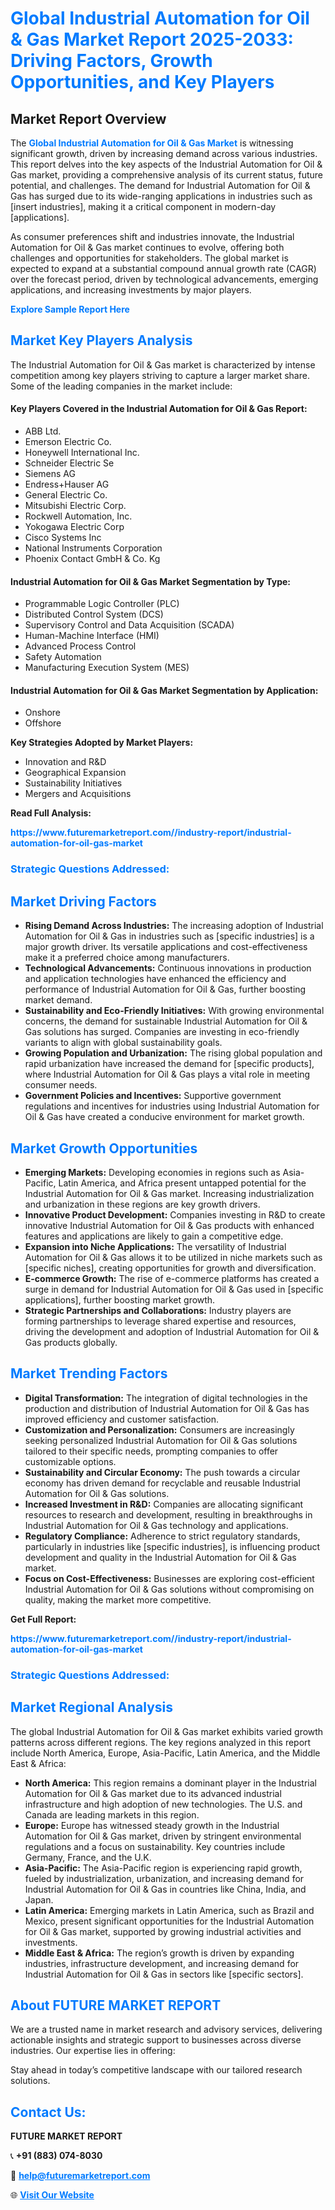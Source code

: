 <h1 style="color: #007BFF;">Global Industrial Automation for Oil & Gas Market Report 2025-2033: Driving Factors, Growth Opportunities, and Key Players</h1>

<section id="overview">
<h2>Market Report Overview</h2>
<p>The <a href="https://www.futuremarketreport.com//industry-report/industrial-automation-for-oil-gas-market" style="color: #007BFF; text-decoration: none;"><strong>Global Industrial Automation for Oil & Gas Market</strong></a> is witnessing significant growth, driven by increasing demand across various industries. This report delves into the key aspects of the Industrial Automation for Oil & Gas market, providing a comprehensive analysis of its current status, future potential, and challenges. The demand for Industrial Automation for Oil & Gas has surged due to its wide-ranging applications in industries such as [insert industries], making it a critical component in modern-day [applications].</p>
<p>As consumer preferences shift and industries innovate, the Industrial Automation for Oil & Gas market continues to evolve, offering both challenges and opportunities for stakeholders. The global market is expected to expand at a substantial compound annual growth rate (CAGR) over the forecast period, driven by technological advancements, emerging applications, and increasing investments by major players.</p>
</section>

<section id="overview">
<p><a href="https://www.futuremarketreport.com//request-sample/reportId=57852" style="color: #007BFF; text-decoration: none;"><strong>Explore Sample Report Here</strong></a></p>
</section>

<section id="key-players">
<h2 style="color: #007BFF;">Market Key Players Analysis</h2>
<p>The Industrial Automation for Oil & Gas market is characterized by intense competition among key players striving to capture a larger market share. Some of the leading companies in the market include:</p>
<h4>Key Players Covered in the Industrial Automation for Oil & Gas Report:</h4>
<ul><li>ABB Ltd.</li><li>Emerson Electric Co.</li><li>Honeywell International Inc.</li><li>Schneider Electric Se</li><li>Siemens AG</li><li>Endress+Hauser AG</li><li>General Electric Co.</li><li>Mitsubishi Electric Corp.</li><li>Rockwell Automation, Inc.</li><li>Yokogawa Electric Corp</li><li>Cisco Systems Inc</li><li>National Instruments Corporation</li><li>Phoenix Contact GmbH &amp; Co. Kg</li></ul>
<h4>Industrial Automation for Oil & Gas Market Segmentation by Type:</h4>
<ul><li>Programmable Logic Controller (PLC)</li><li>Distributed Control System (DCS)</li><li>Supervisory Control and Data Acquisition (SCADA)</li><li>Human-Machine Interface (HMI)</li><li>Advanced Process Control</li><li>Safety Automation</li><li>Manufacturing Execution System (MES)</li></ul>

<h4>Industrial Automation for Oil & Gas Market Segmentation by Application:</h4>
<ul><li>Onshore</li><li>Offshore</li></ul>
<p><strong>Key Strategies Adopted by Market Players:</strong></p>
<ul>
<li>Innovation and R&D</li>
<li>Geographical Expansion</li>
<li>Sustainability Initiatives</li>
<li>Mergers and Acquisitions</li>
</ul>
</section>

<section>
<p><strong>Read Full Analysis: </strong></p><a href="https://www.futuremarketreport.com//industry-report/industrial-automation-for-oil-gas-market" style="color: #007BFF; text-decoration: none;"><strong>https://www.futuremarketreport.com//industry-report/industrial-automation-for-oil-gas-market</strong></a>
<h3 style="color: #007BFF;">Strategic Questions Addressed:</h3>
</section>

<section id="driving-factors">
<h2 style="color: #007BFF;">Market Driving Factors</h2>
<ul>
<li><strong>Rising Demand Across Industries:</strong> The increasing adoption of Industrial Automation for Oil & Gas in industries such as [specific industries] is a major growth driver. Its versatile applications and cost-effectiveness make it a preferred choice among manufacturers.</li>
<li><strong>Technological Advancements:</strong> Continuous innovations in production and application technologies have enhanced the efficiency and performance of Industrial Automation for Oil & Gas, further boosting market demand.</li>
<li><strong>Sustainability and Eco-Friendly Initiatives:</strong> With growing environmental concerns, the demand for sustainable Industrial Automation for Oil & Gas solutions has surged. Companies are investing in eco-friendly variants to align with global sustainability goals.</li>
<li><strong>Growing Population and Urbanization:</strong> The rising global population and rapid urbanization have increased the demand for [specific products], where Industrial Automation for Oil & Gas plays a vital role in meeting consumer needs.</li>
<li><strong>Government Policies and Incentives:</strong> Supportive government regulations and incentives for industries using Industrial Automation for Oil & Gas have created a conducive environment for market growth.</li>
</ul>
</section>

<section id="growth-opportunities">
<h2 style="color: #007BFF;">Market Growth Opportunities</h2>
<ul>
<li><strong>Emerging Markets:</strong> Developing economies in regions such as Asia-Pacific, Latin America, and Africa present untapped potential for the Industrial Automation for Oil & Gas market. Increasing industrialization and urbanization in these regions are key growth drivers.</li>
<li><strong>Innovative Product Development:</strong> Companies investing in R&D to create innovative Industrial Automation for Oil & Gas products with enhanced features and applications are likely to gain a competitive edge.</li>
<li><strong>Expansion into Niche Applications:</strong> The versatility of Industrial Automation for Oil & Gas allows it to be utilized in niche markets such as [specific niches], creating opportunities for growth and diversification.</li>
<li><strong>E-commerce Growth:</strong> The rise of e-commerce platforms has created a surge in demand for Industrial Automation for Oil & Gas used in [specific applications], further boosting market growth.</li>
<li><strong>Strategic Partnerships and Collaborations:</strong> Industry players are forming partnerships to leverage shared expertise and resources, driving the development and adoption of Industrial Automation for Oil & Gas products globally.</li>
</ul>
</section>

<section id="trending-factors">
<h2 style="color: #007BFF;">Market Trending Factors</h2>
<ul>
<li><strong>Digital Transformation:</strong> The integration of digital technologies in the production and distribution of Industrial Automation for Oil & Gas has improved efficiency and customer satisfaction.</li>
<li><strong>Customization and Personalization:</strong> Consumers are increasingly seeking personalized Industrial Automation for Oil & Gas solutions tailored to their specific needs, prompting companies to offer customizable options.</li>
<li><strong>Sustainability and Circular Economy:</strong> The push towards a circular economy has driven demand for recyclable and reusable Industrial Automation for Oil & Gas solutions.</li>
<li><strong>Increased Investment in R&D:</strong> Companies are allocating significant resources to research and development, resulting in breakthroughs in Industrial Automation for Oil & Gas technology and applications.</li>
<li><strong>Regulatory Compliance:</strong> Adherence to strict regulatory standards, particularly in industries like [specific industries], is influencing product development and quality in the Industrial Automation for Oil & Gas market.</li>
<li><strong>Focus on Cost-Effectiveness:</strong> Businesses are exploring cost-efficient Industrial Automation for Oil & Gas solutions without compromising on quality, making the market more competitive.</li>
</ul>
</section>

<section>
<p><strong>Get Full Report: </strong></p><a href="https://www.futuremarketreport.com//industry-report/industrial-automation-for-oil-gas-market" style="color: #007BFF; text-decoration: none;"><strong>https://www.futuremarketreport.com//industry-report/industrial-automation-for-oil-gas-market</strong></a>
<h3 style="color: #007BFF;">Strategic Questions Addressed:</h3>
</section>


<section id="regional-analysis">
<h2 style="color: #007BFF;">Market Regional Analysis</h2>
<p>The global Industrial Automation for Oil & Gas market exhibits varied growth patterns across different regions. The key regions analyzed in this report include North America, Europe, Asia-Pacific, Latin America, and the Middle East & Africa:</p>
<ul>
<li><strong>North America:</strong> This region remains a dominant player in the Industrial Automation for Oil & Gas market due to its advanced industrial infrastructure and high adoption of new technologies. The U.S. and Canada are leading markets in this region.</li>
<li><strong>Europe:</strong> Europe has witnessed steady growth in the Industrial Automation for Oil & Gas market, driven by stringent environmental regulations and a focus on sustainability. Key countries include Germany, France, and the U.K.</li>
<li><strong>Asia-Pacific:</strong> The Asia-Pacific region is experiencing rapid growth, fueled by industrialization, urbanization, and increasing demand for Industrial Automation for Oil & Gas in countries like China, India, and Japan.</li>
<li><strong>Latin America:</strong> Emerging markets in Latin America, such as Brazil and Mexico, present significant opportunities for the Industrial Automation for Oil & Gas market, supported by growing industrial activities and investments.</li>
<li><strong>Middle East & Africa:</strong> The region’s growth is driven by expanding industries, infrastructure development, and increasing demand for Industrial Automation for Oil & Gas in sectors like [specific sectors].</li>
</ul>
</section>

<footer>
<h2 style="color: #007BFF;">About FUTURE MARKET REPORT</h2>
<p>We are a trusted name in market research and advisory services, delivering actionable insights and strategic support to businesses across diverse industries. Our expertise lies in offering:</p>

<p>Stay ahead in today’s competitive landscape with our tailored research solutions.</p>

<h2 style="color: #007BFF;">Contact Us:</h2>
<p><strong>FUTURE MARKET REPORT</strong></p>
<p>📞 <strong>+91 (883) 074-8030</strong></p>
<p>📧 <strong><a href="mailto:help@futuremarketreport.com" style="color: #007BFF;">help@futuremarketreport.com</a></strong></p>
<p>🌐 <strong><a href="https://www.futuremarketreport.com/" style="color: #007BFF;">Visit Our Website</a></strong></p>
</footer>
